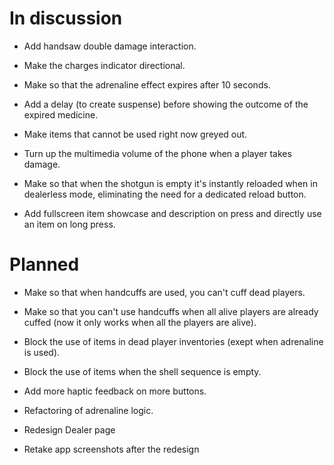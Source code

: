 # In discussion

- Add handsaw double damage interaction.

- Make the charges indicator directional.

- Make so that the adrenaline effect expires after 10 seconds.

- Add a delay (to create suspense) before showing the outcome of the expired medicine.

- Make items that cannot be used right now greyed out.

- Turn up the multimedia volume of the phone when a player takes damage.

- Make so that when the shotgun is empty it's instantly reloaded when in dealerless mode, eliminating the need for a dedicated reload button.

- Add fullscreen item showcase and description on press and directly use an item on long press.

# Planned

- Make so that when handcuffs are used, you can't cuff dead players.

- Make so that you can't use handcuffs when all alive players are already cuffed (now it only works when all the players are alive).

- Block the use of items in dead player inventories (exept when adrenaline is used).

- Block the use of items when the shell sequence is empty.

- Add more haptic feedback on more buttons.

- Refactoring of adrenaline logic.

- Redesign Dealer page

- Retake app screenshots after the redesign

